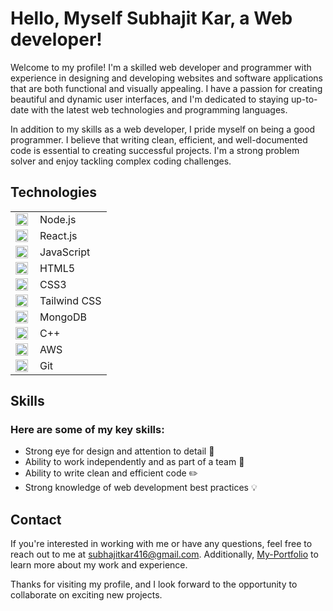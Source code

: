 # Hello, Myself Subhajit Kar, a Web developer!

Welcome to my profile! I'm a skilled web developer and programmer with experience in designing and developing websites and software applications that are both functional and visually appealing. I have a passion for creating beautiful and dynamic user interfaces, and I'm dedicated to staying up-to-date with the latest web technologies and programming languages.

In addition to my skills as a web developer, I pride myself on being a good programmer. I believe that writing clean, efficient, and well-documented code is essential to creating successful projects. I'm a strong problem solver and enjoy tackling complex coding challenges.

## Technologies

|   |   |
|---|---|
| <img align="left" width="20" height="20" src="https://img.icons8.com/color/2x/nodejs.png"/> | Node.js |
| <img align="left" width="20" height="20" src="https://img.icons8.com/color/2x/react-native.png"/> | React.js |
| <img align="left" width="20" height="20" src="https://img.icons8.com/color/2x/javascript.png"/> | JavaScript |
| <img align="left" width="20" height="20" src="https://img.icons8.com/color/2x/html-5.png"/> | HTML5 |
| <img align="left" width="20" height="20" src="https://img.icons8.com/color/2x/css3.png"/> | CSS3 |
| <img align="left" width="20" height="20" src="https://img.icons8.com/color/2x/tailwindcss.png"/> | Tailwind CSS |
| <img align="left" width="20" height="20" src="https://img.icons8.com/color/2x/mongodb.png"/> | MongoDB |
| <img align="left" width="20" height="20" src="https://img.icons8.com/color/2x/c-plus-plus-logo.png"/> | C++ |
| <img align="left" width="20" height="20" src="https://img.icons8.com/color/2x/amazon-web-services.png"/> | AWS |
| <img align="left" width="20" height="20" src="https://img.icons8.com/color/2x/git.png"/> | Git |


## Skills

### Here are some of my key skills:

- Strong eye for design and attention to detail :mag_right:
- Ability to work independently and as part of a team :busts_in_silhouette:
- Ability to write clean and efficient code :pencil2:
- Strong knowledge of web development best practices :bulb:

## Contact

If you're interested in working with me or have any questions, feel free to reach out to me at [subhajitkar416@gmail.com](subhajitkar416@gmail.com).
Additionally, [My-Portfolio](https://subhajit-portfolio.me) to learn more about my work and experience.

Thanks for visiting my profile, and I look forward to the opportunity to collaborate on exciting new projects.
